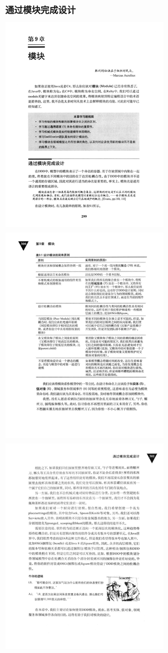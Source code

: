 # 通过模块完成设计 

<div align = "center"><img src = "images/000256.jpg"/></div>
  <p class="calibre1"><a id="calibre_link-433"></a><img src="images/000285.jpg" alt="Image 334" class="calibre2" /></p>  <p class="calibre1"><a id="calibre_link-434"></a><img src="images/000313.jpg" alt="Image 335" class="calibre2" /></p>    